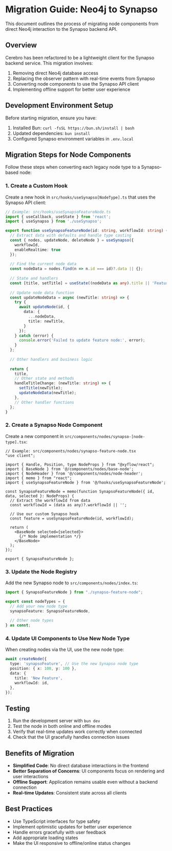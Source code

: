 # Migration Guide: Neo4j to Synapso

This document outlines the process of migrating node components from direct Neo4j interaction to the Synapso backend API.

## Overview

Cerebro has been refactored to be a lightweight client for the Synapso backend service. This migration involves:

1. Removing direct Neo4j database access
2. Replacing the observer pattern with real-time events from Synapso
3. Converting node components to use the Synapso API client
4. Implementing offline support for better user experience

## Development Environment Setup

Before starting migration, ensure you have:

1. Installed Bun: `curl -fsSL https://bun.sh/install | bash`
2. Updated dependencies: `bun install`
3. Configured Synapso environment variables in `.env.local`

## Migration Steps for Node Components

Follow these steps when converting each legacy node type to a Synapso-based node:

### 1. Create a Custom Hook

Create a new hook in `src/hooks/useSynapso[NodeType].ts` that uses the Synapso API client:

```typescript
// Example: src/hooks/useSynapsoFeatureNode.ts
import { useCallback, useState } from 'react';
import { useSynapso } from './useSynapso';

export function useSynapsoFeatureNode(id: string, workflowId: string) {
  // Extract data with defaults and handle type casting
  const { nodes, updateNode, deleteNode } = useSynapso({ 
    workflowId, 
    enableRealtime: true 
  });
  
  // Find the current node data
  const nodeData = nodes.find(n => n.id === id)?.data || {};
  
  // State and handlers
  const [title, setTitle] = useState((nodeData as any).title || 'Feature Node');
  
  // Update node data function
  const updateNodeData = async (newTitle: string) => {
    try {
      await updateNode(id, {
        data: {
          ...nodeData,
          title: newTitle,
        }
      });
    } catch (error) {
      console.error('Failed to update feature node:', error);
    }
  };
  
  // Other handlers and business logic
  
  return {
    title,
    // Other state and methods
    handleTitleChange: (newTitle: string) => {
      setTitle(newTitle);
      updateNodeData(newTitle);
    },
    // Other handler functions
  };
}
```

### 2. Create a Synapso Node Component

Create a new component in `src/components/nodes/synapso-[node-type].tsx`:

```tsx
// Example: src/components/nodes/synapso-feature-node.tsx
"use client";

import { Handle, Position, type NodeProps } from "@xyflow/react";
import { BaseNode } from '@/components/nodes/base-node';
import { NodeHeader } from '@/components/nodes/node-header';
import { memo } from "react";
import { useSynapsoFeatureNode } from '@/hooks/useSynapsoFeatureNode';

const SynapsoFeatureNode = memo(function SynapsoFeatureNode({ id, data, selected }: NodeProps) {
  // Extract the workflowId from data
  const workflowId = (data as any)?.workflowId || '';
  
  // Use our custom Synapso hook
  const feature = useSynapsoFeatureNode(id, workflowId);
  
  return (
    <BaseNode selected={selected}>
      {/* Node implementation */}
    </BaseNode>
  );
});

export { SynapsoFeatureNode };
```

### 3. Update the Node Registry

Add the new Synapso node to `src/components/nodes/index.ts`:

```typescript
import { SynapsoFeatureNode } from "./synapso-feature-node";

export const nodeTypes = {
  // Add your new node type
  synapsoFeature: SynapsoFeatureNode,
  
  // Other node types
} as const;
```

### 4. Update UI Components to Use New Node Type

When creating nodes via the UI, use the new node type:

```typescript
await createNode({
  type: 'synapsoFeature', // Use the new Synapso node type
  position: { x: 100, y: 100 },
  data: {
    title: 'New Feature',
    workflowId: id,
  },
});
```

## Testing

1. Run the development server with `bun dev`
2. Test the node in both online and offline modes
3. Verify that real-time updates work correctly when connected
4. Check that the UI gracefully handles connection issues

## Benefits of Migration

- **Simplified Code**: No direct database interactions in the frontend
- **Better Separation of Concerns**: UI components focus on rendering and user interactions
- **Offline Support**: Application remains usable even without a backend connection
- **Real-time Updates**: Consistent state across all clients

## Best Practices

- Use TypeScript interfaces for type safety
- Implement optimistic updates for better user experience
- Handle errors gracefully with user feedback
- Add appropriate loading states
- Make the UI responsive to offline/online status changes 